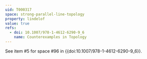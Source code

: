 ```yaml
---
uid: T000317
space: strong-parallel-line-topology
property: lindelof
value: true
refs:
  - doi: 10.1007/978-1-4612-6290-9_6
    name: Counterexamples in Topology
---
```

See item #5 for space #96 in {{doi:10.1007/978-1-4612-6290-9_6}}.
